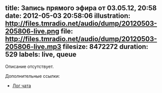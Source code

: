 title: Запись прямого эфира от 03.05.12, 20:58
date: 2012-05-03 20:58:06
illustration: http://files.tmradio.net/audio/dump/20120503-205806-live.png
file: http://files.tmradio.net/audio/dump/20120503-205806-live.mp3
filesize: 8472272
duration: 529
labels: live, queue
---
Описание отсутствует.

Дополнительные ссылки:

- [Лог чата](http://files.tmradio.net/audio/dump/20120503-205806-live.log)
